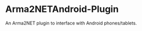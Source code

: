 Arma2NETAndroid-Plugin
======================

An Arma2NET plugin to interface with Android phones/tablets.
